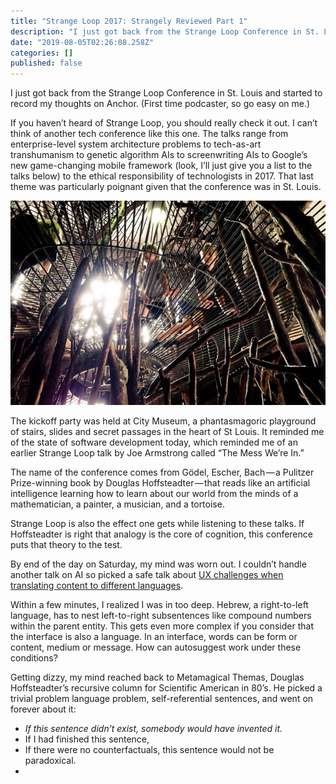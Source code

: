 ```yaml
---
title: "Strange Loop 2017: Strangely Reviewed Part 1"
description: "I just got back from the Strange Loop Conference in St. Louis and started to record my thoughts on Anchor. (First time podcaster, so go…"
date: "2019-08-05T02:26:08.258Z"
categories: []
published: false
---
```


I just got back from the Strange Loop Conference in St. Louis and started to record my thoughts on Anchor. (First time podcaster, so go easy on me.)

If you haven’t heard of Strange Loop, you should really check it out. I can’t think of another tech conference like this one. The talks range from enterprise-level system architecture problems to tech-as-art transhumanism to genetic algorithm AIs to screenwriting AIs to Google’s new game-changing mobile framework (look, I’ll just give you a list to the talks below) to the ethical responsibility of technologists in 2017. That last theme was particularly poignant given that the conference was in St. Louis. 

![](./asset-1.jpeg)

The kickoff party was held at City Museum, a phantasmagoric playground of stairs, slides and secret passages in the heart of St Louis. It reminded me of the state of software development today, which reminded me of an earlier Strange Loop talk by Joe Armstrong called “The Mess We’re In.”



The name of the conference comes from Gödel, Escher, Bach — a Pulitzer Prize-winning book by Douglas Hoffsteadter — that reads like an artificial intelligence learning how to learn about our world from the minds of a mathematician, a painter, a musician, and a tortoise.

Strange Loop is also the effect one gets while listening to these talks. If Hoffsteadter is right that analogy is the core of cognition, this conference puts that theory to the test.

By end of the day on Saturday, my mind was worn out. I couldn’t handle another talk on AI so picked a safe talk about [UX challenges when translating content to different languages](https://youtu.be/xpumLsaAWGw).



Within a few minutes, I realized I was in too deep. Hebrew, a right-to-left language, has to nest left-to-right subsentences like compound numbers within the parent entity. This gets even more complex if you consider that the interface is also a language. In an interface, words can be form or content, medium or message. How can autosuggest work under these conditions?

Getting dizzy, my mind reached back to Metamagical Themas, Douglas Hoffsteadter’s recursive column for Scientific American in 80’s. He picked a trivial problem language problem, self-referential sentences, and went on forever about it:

-   _If this sentence didn’t exist, somebody would have invented it._
-   If I had finished this sentence,
-   If there were no counterfactuals, this sentence would not be paradoxical.
-
